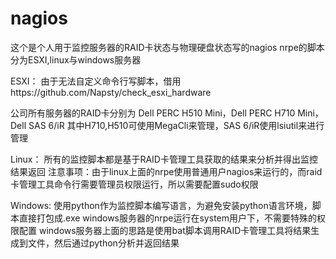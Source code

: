 # nagios
这个是个人用于监控服务器的RAID卡状态与物理硬盘状态写的nagios nrpe的脚本
分为ESXI,linux与windows服务器

ESXI：
    由于无法自定义命令行写脚本，借用https://github.com/Napsty/check_esxi_hardware



公司所有服务器的RAID卡分别为 Dell PERC H510 Mini，Dell PERC H710 Mini，Dell SAS 6/iR
其中H710,H510可使用MegaCli来管理，SAS 6/iR使用lsiutil来进行管理



Linux：
    所有的监控脚本都是基于RAID卡管理工具获取的结果来分析并得出监控结果返回
    注意事项：由于linux上面的nrpe使用普通用户nagios来运行的，而raid卡管理工具命令行需要管理员权限运行，所以需要配置sudo权限
    
    
    



Windows:
    使用python作为监控脚本编写语言，为避免安装python语言环境，脚本直接打包成.exe
    windows服务器的nrpe运行在system用户下，不需要特殊的权限配置
    windows服务器上面的思路是使用bat脚本调用RAID卡管理工具将结果生成到文件，然后通过python分析并返回结果
    
